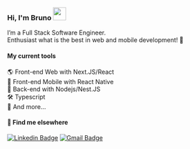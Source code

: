 ### Hi, I'm Bruno <img src="https://media.giphy.com/media/hvRJCLFzcasrR4ia7z/giphy.gif" width="30" >

I’m a Full Stack Software Engineer.   
Enthusiast what is the best in web and mobile development! 🚀

#### My current tools 
🌎 Front-end Web with Next.JS/React   
📲 Front-end Mobile with React Native   
📡 Back-end with Nodejs/Nest.JS  
🛠️ Typescript   
🧰 And more...  

#### 💬 Find me elsewhere

[![Linkedin Badge](https://img.shields.io/badge/-Linkedin-blue?style=flat-square&logo=Linkedin&logoColor=white&link=https://www.linkedin.com/in/bruno-silveira-luiz/)](https://www.linkedin.com/in/bruno-silveira-luiz/) 
[![Gmail Badge](https://img.shields.io/badge/-brunoslvrlz13@gmail.com-c14438?style=flat-square&logo=Gmail&logoColor=white&link=mailto:brunoslvrlz13@gmail.com)](mailto:brunoslvrlz13@gmail.com)
